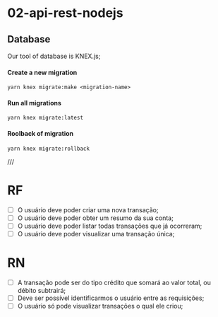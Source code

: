 # 02-api-rest-nodejs

## Database

Our tool of database is KNEX.js;

#### Create a new migration

```
yarn knex migrate:make <migration-name>
```

#### Run all migrations


```
yarn knex migrate:latest
```

#### Roolback of migration


```
yarn knex migrate:rollback
```


///

# RF

- [ ] O usuário deve poder criar uma nova transação;
- [ ] O usuário deve poder obter um resumo da sua conta;
- [ ] O usuário deve poder listar todas transações que já ocorreram;
- [ ] O usuário deve poder visualizar uma transação única;

# RN

- [ ] A transação pode ser do tipo crédito que somará ao valor total, ou débito subtrairá;
- [ ] Deve ser possível identificarmos o usuário entre as requisições;
- [ ] O usuário só pode visualizar transações o qual ele criou;
